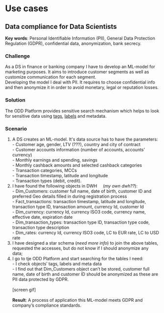 # Use cases
## Data compliance for Data Scientists
**Key words**: Personal Identifiable Information (PII), General Data Protection Regulation (GDPR), confidential data, anonymization, bank secrecy.
### Challenge
As a DS in finance or banking company I have to develop an ML-model for marketing purposes. It aims to introduce customer segments as well as customize communication for each segment. \
Developing the model I deal with PII. It requires to choose confidential info and then anonymize it in order to avoid monetary, legal or reputation losses.
### Solution
The ODD Platform provides sensitive search mechanism which helps to look for sensitive data using [tags](GLOSSARY.md#tag), [labels](GLOSSARY.md#label) and metadata.
### Scenario
1. A DS creates an ML-model. It's data source has to have the parameters: \
- Customer age, gender, LTV (???), country and city of contract \
- Customer accounts information (number of accounts, accounts’ currency) \
- Monthly earnings and spending, savings \
- Monthly cashback amounts and selected cashback categories \
 - Transaction categories, MCCs \
 - Transaction timestamp, latitude and longitude \
- Transaction types (debit, credit). 
2. I have found the following objects in DWH     (*my own dwh??*): \
- Dim_Customers: customer full name, date of birth, customer ID and preferred Geo details filled in during    registration process \
- Fact_transactions: transaction timestamp,  latitude and longitude, transaction type ID, transaction amount, currency Id, customer Id \
- Dim_currency: currency Id, currency ISO3 code, currency name, effective date, expiration date \
- Dim_transaction_types: transaction type ID, transaction type code, transaction type description \
- Dim_rates: currency Id, currency ISO3 code, LC to EUR rate, LC to USD rate 
3. I have designed a star schema (*need more info*) to join the above tables, requested the accesses, but do not know if I should anonymize any data;
4. I go to tje ODD Platform and start searching for the tables I need: \
- I check objects’ tags, labels and meta data \
- I find out that Dim_Customers object can’t be stored, customer full name, date of birth and customer ID should be anonymized as these are PII data protected by GDPR. \
\
[screen gif] \
\
**Result**: A process of application this ML-model meets GDPR and company’s compliance standards. 
